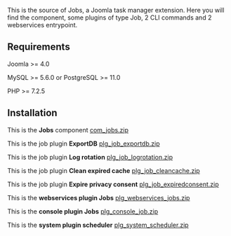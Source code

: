 This is the source of Jobs, a Joomla task manager extension. Here you will find the component, some plugins of type Job, 2 CLI commands and 2 webservices entrypoint.

## Requirements
Joomla >= 4.0

MySQL >= 5.6.0 or PostgreSQL >= 11.0

PHP >= 7.2.5

## Installation

This is the **Jobs** component [com_jobs.zip](https://github.com/alikon/testcom/files/6732591/com_jobs.zip)

This is the job plugin **ExportDB** [plg_job_exportdb.zip](https://github.com/alikon/testcom/files/6732641/plg_job_exportdb.zip)

This is the job plugin **Log rotation** [plg_job_logrotation.zip](https://github.com/alikon/testcom/files/6732596/plg_job_logrotation.zip)

This is the job plugin **Clean expired cache** [plg_job_cleancache.zip](https://github.com/alikon/testcom/files/6732598/plg_job_cleancache.zip)

This is the job plugin **Expire privacy consent** [plg_job_expiredconsent.zip](https://github.com/alikon/testcom/files/6732607/plg_job_expiredconsent.zip)

This is the **webservices plugin Jobs** [plg_webservices_jobs.zip](https://github.com/alikon/testcom/files/6732610/plg_webservices_jobs.zip)

This is the **console plugin Jobs** [plg_console_job.zip](https://github.com/alikon/testcom/files/6732614/plg_console_job.zip)
 
This is the **system plugin scheduler** [plg_system_scheduler.zip](https://github.com/alikon/testcom/files/6735218/plg_system_scheduler.zip)


